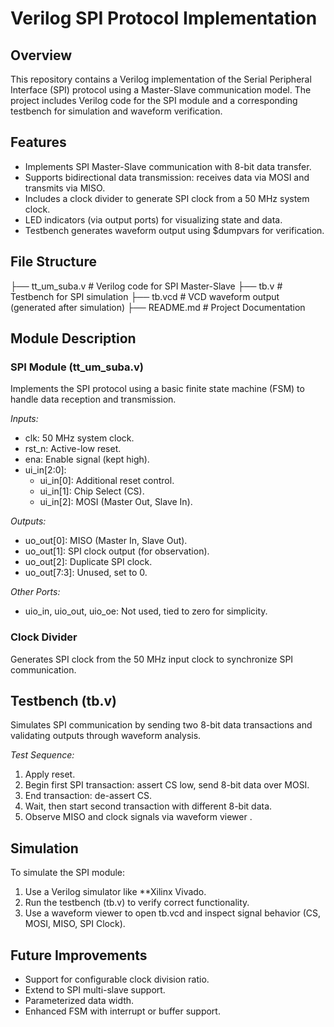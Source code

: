 # Verilog SPI Protocol Implementation

## Overview

This repository contains a Verilog implementation of the Serial Peripheral Interface (SPI) protocol using a Master-Slave communication model. The project includes Verilog code for the SPI module and a corresponding testbench for simulation and waveform verification.

## Features

- Implements SPI Master-Slave communication with 8-bit data transfer.
- Supports bidirectional data transmission: receives data via MOSI and transmits via MISO.
- Includes a clock divider to generate SPI clock from a 50 MHz system clock.
- LED indicators (via output ports) for visualizing state and data.
- Testbench generates waveform output using $dumpvars for verification.

## File Structure

├── tt_um_suba.v # Verilog code for SPI Master-Slave
├── tb.v # Testbench for SPI simulation
├── tb.vcd # VCD waveform output (generated after simulation)
├── README.md # Project Documentation


## Module Description

### SPI Module (tt_um_suba.v)

Implements the SPI protocol using a basic finite state machine (FSM) to handle data reception and transmission.

*Inputs:*

- clk: 50 MHz system clock.
- rst_n: Active-low reset.
- ena: Enable signal (kept high).
- ui_in[2:0]:  
  - ui_in[0]: Additional reset control.  
  - ui_in[1]: Chip Select (CS).  
  - ui_in[2]: MOSI (Master Out, Slave In).

*Outputs:*

- uo_out[0]: MISO (Master In, Slave Out).
- uo_out[1]: SPI clock output (for observation).
- uo_out[2]: Duplicate SPI clock.
- uo_out[7:3]: Unused, set to 0.

*Other Ports:*

- uio_in, uio_out, uio_oe: Not used, tied to zero for simplicity.

### Clock Divider

Generates SPI clock from the 50 MHz input clock to synchronize SPI communication.

## Testbench (tb.v)

Simulates SPI communication by sending two 8-bit data transactions and validating outputs through waveform analysis.

*Test Sequence:*

1. Apply reset.
2. Begin first SPI transaction: assert CS low, send 8-bit data over MOSI.
3. End transaction: de-assert CS.
4. Wait, then start second transaction with different 8-bit data.
5. Observe MISO and clock signals via waveform viewer .

## Simulation

To simulate the SPI module:

1. Use a Verilog simulator like  **Xilinx Vivado.
2. Run the testbench (tb.v) to verify correct functionality.
3. Use a waveform viewer  to open tb.vcd and inspect signal behavior (CS, MOSI, MISO, SPI Clock).

## Future Improvements

- Support for configurable clock division ratio.
- Extend to SPI multi-slave support.
- Parameterized data width.
- Enhanced FSM with interrupt or buffer support.
